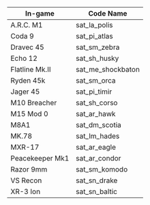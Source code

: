 | In-game       | Code Name   |
|------------|----------------|
| A.R.C. M1         | sat_la_polis      |
| Coda 9            | sat_pi_atlas      |
| Dravec 45         | sat_sm_zebra      |
| Echo 12           | sat_sh_husky      |
| Flatline Mk.II    | sat_me_shockbaton |
| Ryden 45k         | sat_sm_orca       |
| Jager 45          | sat_pi_timir      |
| M10 Breacher      | sat_sh_corso      |
| M15 Mod 0         | sat_ar_hawk       |
| M8A1              | sat_dm_scotia     |
| MK.78             | sat_lm_hades      |
| MXR-17            | sat_ar_eagle      |
| Peacekeeper Mk1   | sat_ar_condor     |
| Razor 9mm         | sat_sm_komodo     |
| VS Recon          | sat_sn_drake      |
| XR-3 Ion          | sat_sn_baltic     |
